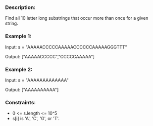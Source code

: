 ### Description:

Find all 10 letter long substrings that occur more than once for a given string.

 

### Example 1:

Input: s = "AAAAACCCCCAAAAACCCCCCAAAAAGGGTTT"

Output: ["AAAAACCCCC","CCCCCAAAAA"]

### Example 2:

Input: s = "AAAAAAAAAAAAA"

Output: ["AAAAAAAAAA"]
 


### Constraints:

- 0 <= s.length <= 10^5
- s[i] is 'A', 'C', 'G', or 'T'.